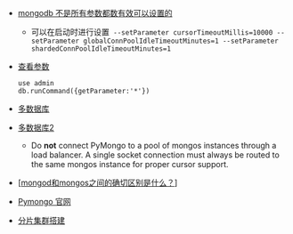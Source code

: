 - [mongodb 不是所有参数都数有效可以设置的](https://forums.percona.com/t/how-to-set-cursortimeoutmillis/7534)
  
  - 可以在启动时进行设置` --setParameter cursorTimeoutMillis=10000 --setParameter globalConnPoolIdleTimeoutMinutes=1 --setParameter shardedConnPoolIdleTimeoutMinutes=1`
  
- [查看参数](https://blog.csdn.net/firstendhappy/article/details/106840081?ops_request_misc=&request_id=&biz_id=102&utm_term=mongodb%20%E6%B8%B8%E6%A0%87%E5%A4%B1%E6%95%88&utm_medium=distribute.pc_search_result.none-task-blog-2~all~sobaiduweb~default-5-106840081.142^v96^pc_search_result_base8&spm=1018.2226.3001.4187)
  
  ```
  use admin
  db.runCommand({getParameter:'*'})
  ```
  
  

- [多数据库](https://blog.csdn.net/qq_38923792/article/details/100182474?utm_medium=distribute.pc_relevant.none-task-blog-2~default~baidujs_utm_term~default-0-100182474-blog-119356028.235^v39^pc_relevant_3m_sort_dl_base1&spm=1001.2101.3001.4242.1&utm_relevant_index=3)
- [多数据库2](https://pymongo.readthedocs.io/en/stable/examples/high_availability.html)
  - Do **not** connect PyMongo to a pool of mongos instances through a load balancer. A single socket connection must always be routed to the same mongos instance for proper cursor support.
- [[mongod和mongos之间的确切区别是什么？](https://qa.1r1g.com/sf/ask/1985534491/)]
- [Pymongo 官网](https://pymongo.readthedocs.io/en/stable/tutorial.html)
- [分片集群搭建](https://blog.csdn.net/lxhsjl121/article/details/130413441?utm_medium=distribute.pc_relevant.none-task-blog-2~default~baidujs_utm_term~default-1-130413441-blog-107782464.235^v39^pc_relevant_3m_sort_dl_base1&spm=1001.2101.3001.4242.2&utm_relevant_index=4)